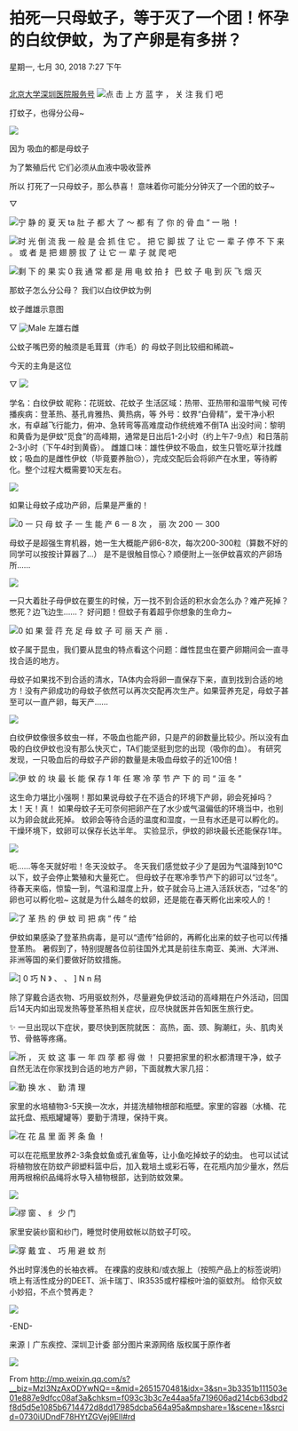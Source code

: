 # 拍死一只母蚊子，等于灭了一个团！怀孕的白纹伊蚊，为了产卵是有多拼？

星期一, 七月 30, 2018
7:27 下午

##

[北京大学深圳医院服务号]()
![点 击 上 方 蓝 字 ， 关 注 我 们 吧](https://raw.githubusercontent.com/tpxipster/tpxGalaxy/master/vnote笔记汇/拍死一只母蚊子，等于灭了一个团！怀孕的白纹伊蚊，为了产卵是有多拼？.md/1973815064d6de17475cd41e0770b1d3.gif)

打蚊子，也得分公母~

![](https://raw.githubusercontent.com/tpxipster/tpxGalaxy/master/vnote笔记汇/拍死一只母蚊子，等于灭了一个团！怀孕的白纹伊蚊，为了产卵是有多拼？.md/2341434e04c3d20612fa1781b296bcb0.gif)

因为
吸血的都是母蚊子

为了繁殖后代
它们必须从血液中吸收营养

所以
打死了一只母蚊子，那么恭喜！
意味着你可能分分钟灭了一个团的蚊子~

▽

![宁 静 的 夏 天  ta 肚 子 都 大 了 ～ 都 有 了 你 的 骨 血 “ 一 啪 ！](https://raw.githubusercontent.com/tpxipster/tpxGalaxy/master/vnote笔记汇/拍死一只母蚊子，等于灭了一个团！怀孕的白纹伊蚊，为了产卵是有多拼？.md/d34152909df837aa41c1547760a091a9.png)

![时 光 倒 流  我 一 般 是 会 抓 住 它 。 把 它 脚 拔 了 让 它 一 辈 子 停 不  下 来 。 或 者 是 把 翅 膀 拔 了 让 它 一 辈 子 就 爬 吧](https://raw.githubusercontent.com/tpxipster/tpxGalaxy/master/vnote笔记汇/拍死一只母蚊子，等于灭了一个团！怀孕的白纹伊蚊，为了产卵是有多拼？.md/2eff3daa3444d2a37b40d409be6cf6ea.png)

![剩 下 的 果 实  0  我 通 常 都 是 用 电 蚊 拍 扌 巴 蚊 子 电 到 灰 飞 烟 灭](https://raw.githubusercontent.com/tpxipster/tpxGalaxy/master/vnote笔记汇/拍死一只母蚊子，等于灭了一个团！怀孕的白纹伊蚊，为了产卵是有多拼？.md/c3ce32c2a331d6cacbd9a23018779ae2.png)

那蚊子怎么分公母？
我们以白纹伊蚊为例

蚊子雌雄示意图

▽
![Male](https://raw.githubusercontent.com/tpxipster/tpxGalaxy/master/vnote笔记汇/拍死一只母蚊子，等于灭了一个团！怀孕的白纹伊蚊，为了产卵是有多拼？.md/7bb9617e66a3dffd0ce28432e58afa93.jpg)
左雄右雌

公蚊子嘴巴旁的触须是毛茸茸（炸毛）的
母蚊子则比较细和稀疏~

今天的主角是这位

▽
![](https://raw.githubusercontent.com/tpxipster/tpxGalaxy/master/vnote笔记汇/拍死一只母蚊子，等于灭了一个团！怀孕的白纹伊蚊，为了产卵是有多拼？.md/bb8c7a5b17936f4dab0627e8db3098b9.jpg)

学名：白纹伊蚊
昵称：花斑蚊、花蚊子
生活区域：热带、亚热带和温带气候
可传播疾病：登革热、基孔肯雅热、黄热病，等
外号：蚊界“白骨精”，爱干净小积水，有卓越飞行能力，俯冲、急转弯等高难度动作统统难不倒TA
出没时间：黎明和黄昏为是伊蚊“觅食”的高峰期，通常是日出后1-2小时（约上午7-9点）和日落前2-3小时（下午4时到黄昏）。
雌雄口味：雄性伊蚊不吸血，蚊生只管吃草汁找雌蚊；吸血的是雌性伊蚊（毕竟要养胎😔），完成交配后会将卵产在水里，等待孵化。整个过程大概需要10天左右。

![](https://raw.githubusercontent.com/tpxipster/tpxGalaxy/master/vnote笔记汇/拍死一只母蚊子，等于灭了一个团！怀孕的白纹伊蚊，为了产卵是有多拼？.md/ac2ff534566baaac6b7c4f8b692ee6b7.jpg)

如果让母蚊子成功产卵，后果是严重的！

![0  一 只 母 蚊 子 一 生  能 产 6 一 8 次 ， 丽 次 200 一 300](https://raw.githubusercontent.com/tpxipster/tpxGalaxy/master/vnote笔记汇/拍死一只母蚊子，等于灭了一个团！怀孕的白纹伊蚊，为了产卵是有多拼？.md/345667fa71ae65e2affa6cfabb79a5c0.png)

母蚊子是超强生育机器，她一生大概能产卵6-8次，每次200-300粒（算数不好的同学可以按按计算器了…）
是不是很触目惊心？顺便附上一张伊蚊喜欢的产卵场所……

![](https://raw.githubusercontent.com/tpxipster/tpxGalaxy/master/vnote笔记汇/拍死一只母蚊子，等于灭了一个团！怀孕的白纹伊蚊，为了产卵是有多拼？.md/7c0198b6f95f77228dc645d46231898e.jpg)

一只大着肚子母伊蚊在要生的时候，万一找不到合适的积水会怎么办？难产死掉？憋死？边飞边生……？
好问题！但蚊子有着超乎你想象的生命力~

![0  如 果 营 荇 充 足  母 蚊 子 可 丽 天 产 丽 ．](https://raw.githubusercontent.com/tpxipster/tpxGalaxy/master/vnote笔记汇/拍死一只母蚊子，等于灭了一个团！怀孕的白纹伊蚊，为了产卵是有多拼？.md/87097d45ea33096d4d01260f1179ce6e.png)

蚊子属于昆虫，我们要从昆虫的特点看这个问题：雌性昆虫在要产卵期间会一直寻找合适的地方。

母蚊子如果找不到合适的清水，TA体内会将卵一直保存下来，直到找到合适的地方！没有产卵成功的母蚊子依然可以再次交配再次生产。如果营养充足，母蚊子甚至可以一直产卵，每天产……

![](https://raw.githubusercontent.com/tpxipster/tpxGalaxy/master/vnote笔记汇/拍死一只母蚊子，等于灭了一个团！怀孕的白纹伊蚊，为了产卵是有多拼？.md/34d283b4aa9f3267c0cb49243c7d0cc8.gif)

白纹伊蚊像很多蚊虫一样，不吸血也能产卵，只是产的卵数量比较少。所以没有血吸的白纹伊蚊也没有那么快灭亡，TA们能坚挺到您的出现（吸你的血）。
有研究发现，一只吸血后的母蚊子产卵的数量是未吸血母蚊子的近100倍！

![伊 蚊 的 块 最 长 能 保 存 1 年  任 寒 冷 莩 节 产 下 的 司 “ 洹 冬 ”](https://raw.githubusercontent.com/tpxipster/tpxGalaxy/master/vnote笔记汇/拍死一只母蚊子，等于灭了一个团！怀孕的白纹伊蚊，为了产卵是有多拼？.md/129af84376aee1c05f4ca2c493912ea5.png)

这生命力堪比小强啊！那如果说母蚊子在不适合的环境下产卵，卵会死掉吗？
太！天！真！
如果母蚊子无可奈何把卵产在了水少或气温偏低的环境当中，也别以为卵会就此死掉。
蚊卵会等待合适的温度和湿度，一旦有水还是可以孵化的。干燥环境下，蚊卵可以保存长达半年。
实验显示，伊蚊的卵块最长还能保存1年。

![](https://raw.githubusercontent.com/tpxipster/tpxGalaxy/master/vnote笔记汇/拍死一只母蚊子，等于灭了一个团！怀孕的白纹伊蚊，为了产卵是有多拼？.md/c0f1547ae727e0509a8eb6aaf2a2cf76.gif)

呃……等冬天就好啦！冬天没蚊子。
冬天我们感觉蚊子少了是因为气温降到10℃以下，蚊子会停止繁殖和大量死亡。
但母蚊子在寒冷季节产下的卵可以“过冬”。
待春天来临，惊蛰一到，气温和湿度上升，蚊子就会马上进入活跃状态，“过冬”的卵也可以孵化啦~
这就是为什么越冬的蚊卵，还是能在春天孵化出来咬人的！

![了 革 热 的 伊 蚊  司 把 病 “ 传 ” 给](https://raw.githubusercontent.com/tpxipster/tpxGalaxy/master/vnote笔记汇/拍死一只母蚊子，等于灭了一个团！怀孕的白纹伊蚊，为了产卵是有多拼？.md/9601f85aa68233dc3135387b094474e1.png)

伊蚊如果感染了登革热病毒，是可以“遗传”给卵的，再孵化出来的蚊子也可以传播登革热。
暑假到了，特别提醒各位前往国外尤其是前往东南亚、美洲、大洋洲、非洲等国的亲们要做好防蚊措施。

![\] 0 巧 N 》  、 、 \] N n 舄](./_resources/66922f9e460d77652b554c8d11148d3f.gif)

 除了穿戴合适衣物、巧用驱蚊剂外，尽量避免伊蚊活动的高峰期在户外活动，回国后14天内如出现发热等登革热相关症状，应尽快就医并告知医生旅行史。

✨ 一旦出现以下症状，要尽快到医院就医：
高热，面、颈、胸潮红，头、肌肉关节、骨骼等疼痛。

![所 ， 灭 蚊 这 事 一 年 四 莩 都 得 做 ！](https://raw.githubusercontent.com/tpxipster/tpxGalaxy/master/vnote笔记汇/拍死一只母蚊子，等于灭了一个团！怀孕的白纹伊蚊，为了产卵是有多拼？.md/7b3fe9ac20da56ec6d9093ee5a81cf04.png)
只要把家里的积水都清理干净，蚊子自然无法在你家找到合适的地方产卵，下面就教大家几招：

![勤 换 水 、 勤 清 理](https://raw.githubusercontent.com/tpxipster/tpxGalaxy/master/vnote笔记汇/拍死一只母蚊子，等于灭了一个团！怀孕的白纹伊蚊，为了产卵是有多拼？.md/0e392e5b517a2af99c468e632dcb3956.png)

家里的水培植物3-5天换一次水，并搓洗植物根部和瓶壁。家里的容器（水桶、花盆托盘、瓶瓶罐罐等）要勤于清理，保持干爽。

![在 花 昷 里 面 荠 条 鱼 ！](https://raw.githubusercontent.com/tpxipster/tpxGalaxy/master/vnote笔记汇/拍死一只母蚊子，等于灭了一个团！怀孕的白纹伊蚊，为了产卵是有多拼？.md/04d301f23ccc14d809c6ab227f608508.png)

可以在花瓶里放养2-3条食蚊鱼或孔雀鱼等，让小鱼吃掉蚊子的幼虫。
也可以试试将植物放在防蚊产卵塑料篮中后，加入栽培土或彩石等，在花瓶内加少量水，然后用两根棉织品绳将水导入植物根部，达到防蚊效果。

![](https://raw.githubusercontent.com/tpxipster/tpxGalaxy/master/vnote笔记汇/拍死一只母蚊子，等于灭了一个团！怀孕的白纹伊蚊，为了产卵是有多拼？.md/cd8c359bdb68fa582047d37524221c5a.jpg)

![缪 窗 、 纟 少 门](https://raw.githubusercontent.com/tpxipster/tpxGalaxy/master/vnote笔记汇/拍死一只母蚊子，等于灭了一个团！怀孕的白纹伊蚊，为了产卵是有多拼？.md/c5fb6fed6c8301ebefa90b348f893595.png)

家里安装纱窗和纱门，睡觉时使用蚊帐以防蚊子叮咬。

![穿 戴 宜 、 巧 用 避 蚊 剂](https://raw.githubusercontent.com/tpxipster/tpxGalaxy/master/vnote笔记汇/拍死一只母蚊子，等于灭了一个团！怀孕的白纹伊蚊，为了产卵是有多拼？.md/515c68c3956eb0f55b7f4f79c9b08931.png)

外出时穿浅色的长袖衣裤。
在裸露的皮肤和/或衣服上（按照产品上的标签说明）喷上有活性成分的DEET、派卡瑞丁、IR3535或柠檬桉叶油的驱蚊剂。
给你灭蚊小妙招，不点个赞再走？

![](https://raw.githubusercontent.com/tpxipster/tpxGalaxy/master/vnote笔记汇/拍死一只母蚊子，等于灭了一个团！怀孕的白纹伊蚊，为了产卵是有多拼？.md/ae45c96474ff6d98618d5c7766ae6b38.gif)

-END-

来源丨广东疾控、深圳卫计委
部分图片来源网络 版权属于原作者

![](https://raw.githubusercontent.com/tpxipster/tpxGalaxy/master/vnote笔记汇/拍死一只母蚊子，等于灭了一个团！怀孕的白纹伊蚊，为了产卵是有多拼？.md/36eb94e6b48e567a34dd1ef0b37e251d.png)

From <http://mp.weixin.qq.com/s?__biz=MzI3NzAxODYwNQ==&mid=2651570481&idx=3&sn=3b3351b111503e01e887e9dfcc08af3a&chksm=f093c3b3c7e44aa5fa719606ad214cb63dbd2f8d5d5e1085b6714472d8dd17985dcba564a95a&mpshare=1&scene=1&srcid=0730iUDndF78HYtZGVej9ElI#rd>

